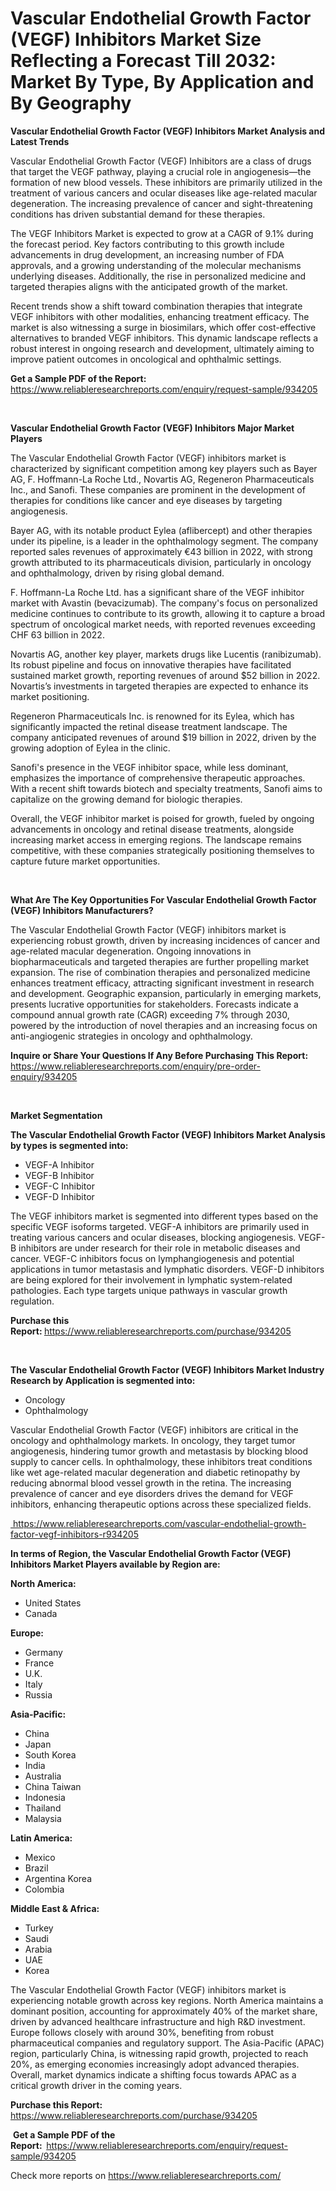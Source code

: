 <p><h1>Vascular Endothelial Growth Factor (VEGF) Inhibitors Market Size Reflecting a Forecast Till 2032: Market By Type, By Application and By Geography</h1></p><p><strong>Vascular Endothelial Growth Factor (VEGF) Inhibitors Market Analysis and Latest Trends</strong></p>
<p><p>Vascular Endothelial Growth Factor (VEGF) Inhibitors are a class of drugs that target the VEGF pathway, playing a crucial role in angiogenesis—the formation of new blood vessels. These inhibitors are primarily utilized in the treatment of various cancers and ocular diseases like age-related macular degeneration. The increasing prevalence of cancer and sight-threatening conditions has driven substantial demand for these therapies.</p><p>The VEGF Inhibitors Market is expected to grow at a CAGR of 9.1% during the forecast period. Key factors contributing to this growth include advancements in drug development, an increasing number of FDA approvals, and a growing understanding of the molecular mechanisms underlying diseases. Additionally, the rise in personalized medicine and targeted therapies aligns with the anticipated growth of the market.</p><p>Recent trends show a shift toward combination therapies that integrate VEGF inhibitors with other modalities, enhancing treatment efficacy. The market is also witnessing a surge in biosimilars, which offer cost-effective alternatives to branded VEGF inhibitors. This dynamic landscape reflects a robust interest in ongoing research and development, ultimately aiming to improve patient outcomes in oncological and ophthalmic settings.</p></p>
<p><strong>Get a Sample PDF of the Report:&nbsp;</strong> <a href="https://www.reliableresearchreports.com/enquiry/request-sample/934205?utm_campaign=2230&utm_medium=2&utm_source=Github&utm_content=ia&utm_term=09032025&utm_id=vascular-endothelial-growth-factor-vegf-inhibitors">https://www.reliableresearchreports.com/enquiry/request-sample/934205</a></p>
<p>&nbsp;</p>
<p><strong>Vascular Endothelial Growth Factor (VEGF) Inhibitors Major Market Players</strong></p>
<p><p>The Vascular Endothelial Growth Factor (VEGF) inhibitors market is characterized by significant competition among key players such as Bayer AG, F. Hoffmann-La Roche Ltd., Novartis AG, Regeneron Pharmaceuticals Inc., and Sanofi. These companies are prominent in the development of therapies for conditions like cancer and eye diseases by targeting angiogenesis.</p><p>Bayer AG, with its notable product Eylea (aflibercept) and other therapies under its pipeline, is a leader in the ophthalmology segment. The company reported sales revenues of approximately €43 billion in 2022, with strong growth attributed to its pharmaceuticals division, particularly in oncology and ophthalmology, driven by rising global demand.</p><p>F. Hoffmann-La Roche Ltd. has a significant share of the VEGF inhibitor market with Avastin (bevacizumab). The company's focus on personalized medicine continues to contribute to its growth, allowing it to capture a broad spectrum of oncological market needs, with reported revenues exceeding CHF 63 billion in 2022.</p><p>Novartis AG, another key player, markets drugs like Lucentis (ranibizumab). Its robust pipeline and focus on innovative therapies have facilitated sustained market growth, reporting revenues of around $52 billion in 2022. Novartis’s investments in targeted therapies are expected to enhance its market positioning.</p><p>Regeneron Pharmaceuticals Inc. is renowned for its Eylea, which has significantly impacted the retinal disease treatment landscape. The company anticipated revenues of around $19 billion in 2022, driven by the growing adoption of Eylea in the clinic.</p><p>Sanofi's presence in the VEGF inhibitor space, while less dominant, emphasizes the importance of comprehensive therapeutic approaches. With a recent shift towards biotech and specialty treatments, Sanofi aims to capitalize on the growing demand for biologic therapies.</p><p>Overall, the VEGF inhibitor market is poised for growth, fueled by ongoing advancements in oncology and retinal disease treatments, alongside increasing market access in emerging regions. The landscape remains competitive, with these companies strategically positioning themselves to capture future market opportunities.</p></p>
<p>&nbsp;</p>
<p><strong>What Are The Key Opportunities For Vascular Endothelial Growth Factor (VEGF) Inhibitors Manufacturers?</strong></p>
<p><p>The Vascular Endothelial Growth Factor (VEGF) inhibitors market is experiencing robust growth, driven by increasing incidences of cancer and age-related macular degeneration. Ongoing innovations in biopharmaceuticals and targeted therapies are further propelling market expansion. The rise of combination therapies and personalized medicine enhances treatment efficacy, attracting significant investment in research and development. Geographic expansion, particularly in emerging markets, presents lucrative opportunities for stakeholders. Forecasts indicate a compound annual growth rate (CAGR) exceeding 7% through 2030, powered by the introduction of novel therapies and an increasing focus on anti-angiogenic strategies in oncology and ophthalmology.</p></p>
<p><strong>Inquire or Share Your Questions If Any Before Purchasing This Report:</strong> <a href="https://www.reliableresearchreports.com/enquiry/pre-order-enquiry/934205?utm_campaign=2230&utm_medium=2&utm_source=Github&utm_content=ia&utm_term=09032025&utm_id=vascular-endothelial-growth-factor-vegf-inhibitors">https://www.reliableresearchreports.com/enquiry/pre-order-enquiry/934205</a></p>
<p>&nbsp;</p>
<p><strong>Market Segmentation</strong></p>
<p><strong>The Vascular Endothelial Growth Factor (VEGF) Inhibitors Market Analysis by types is segmented into:</strong></p>
<p><ul><li>VEGF-A Inhibitor</li><li>VEGF-B Inhibitor</li><li>VEGF-C Inhibitor</li><li>VEGF-D Inhibitor</li></ul></p>
<p><p>The VEGF inhibitors market is segmented into different types based on the specific VEGF isoforms targeted. VEGF-A inhibitors are primarily used in treating various cancers and ocular diseases, blocking angiogenesis. VEGF-B inhibitors are under research for their role in metabolic diseases and cancer. VEGF-C inhibitors focus on lymphangiogenesis and potential applications in tumor metastasis and lymphatic disorders. VEGF-D inhibitors are being explored for their involvement in lymphatic system-related pathologies. Each type targets unique pathways in vascular growth regulation.</p></p>
<p><strong>Purchase this Report:&nbsp;</strong><a href="https://www.reliableresearchreports.com/purchase/934205?utm_campaign=2230&utm_medium=2&utm_source=Github&utm_content=ia&utm_term=09032025&utm_id=vascular-endothelial-growth-factor-vegf-inhibitors">https://www.reliableresearchreports.com/purchase/934205</a></p>
<p>&nbsp;</p>
<p><strong>The Vascular Endothelial Growth Factor (VEGF) Inhibitors Market Industry Research by Application is segmented into:</strong></p>
<p><ul><li>Oncology</li><li>Ophthalmology</li></ul></p>
<p><p>Vascular Endothelial Growth Factor (VEGF) inhibitors are critical in the oncology and ophthalmology markets. In oncology, they target tumor angiogenesis, hindering tumor growth and metastasis by blocking blood supply to cancer cells. In ophthalmology, these inhibitors treat conditions like wet age-related macular degeneration and diabetic retinopathy by reducing abnormal blood vessel growth in the retina. The increasing prevalence of cancer and eye disorders drives the demand for VEGF inhibitors, enhancing therapeutic options across these specialized fields.</p></p>
<p><a href="https://www.reliableresearchreports.com/vascular-endothelial-growth-factor-vegf-inhibitors-r934205?utm_campaign=2230&utm_medium=2&utm_source=Github&utm_content=ia&utm_term=09032025&utm_id=vascular-endothelial-growth-factor-vegf-inhibitors">&nbsp;https://www.reliableresearchreports.com/vascular-endothelial-growth-factor-vegf-inhibitors-r934205</a></p>
<p><strong>In terms of Region, the Vascular Endothelial Growth Factor (VEGF) Inhibitors Market Players available by Region are:</strong></p>
<p>
    <p> <strong> North America: </strong>
        <ul>
            <li>United States</li>
            <li>Canada</li>
        </ul>
        </p> 
    <p> <strong> Europe: </strong>
        <ul>
            <li>Germany</li>
            <li>France</li>
            <li>U.K.</li>
            <li>Italy</li>
            <li>Russia</li>
        </ul>
        </p> 
    <p> <strong> Asia-Pacific: </strong>
        <ul>
            <li>China</li>
            <li>Japan</li>
            <li>South Korea</li>
            <li>India</li>
            <li>Australia</li>
            <li>China Taiwan</li>
            <li>Indonesia</li>
            <li>Thailand</li>
            <li>Malaysia</li>
        </ul>
        </p> 
    <p> <strong> Latin America: </strong>
        <ul>
            <li>Mexico</li>
            <li>Brazil</li>
            <li>Argentina Korea</li>
            <li>Colombia</li>
        </ul>
        </p> 
    <p> <strong> Middle East & Africa: </strong>
        <ul>
            <li>Turkey</li>
            <li>Saudi</li>
            <li>Arabia</li>
            <li>UAE</li>
            <li>Korea</li>
        </ul>
    </p>
    </p>
<p><p>The Vascular Endothelial Growth Factor (VEGF) inhibitors market is experiencing notable growth across key regions. North America maintains a dominant position, accounting for approximately 40% of the market share, driven by advanced healthcare infrastructure and high R&D investment. Europe follows closely with around 30%, benefiting from robust pharmaceutical companies and regulatory support. The Asia-Pacific (APAC) region, particularly China, is witnessing rapid growth, projected to reach 20%, as emerging economies increasingly adopt advanced therapies. Overall, market dynamics indicate a shifting focus towards APAC as a critical growth driver in the coming years.</p></p>
<p><strong>Purchase this Report: </strong><a href="https://www.reliableresearchreports.com/purchase/934205?utm_campaign=2230&utm_medium=2&utm_source=Github&utm_content=ia&utm_term=09032025&utm_id=vascular-endothelial-growth-factor-vegf-inhibitors">https://www.reliableresearchreports.com/purchase/934205</a></p>
<p>&nbsp;<strong>Get a Sample PDF of the Report:&nbsp;&nbsp;</strong><a href="https://www.reliableresearchreports.com/enquiry/request-sample/934205?utm_campaign=2230&utm_medium=2&utm_source=Github&utm_content=ia&utm_term=09032025&utm_id=vascular-endothelial-growth-factor-vegf-inhibitors">https://www.reliableresearchreports.com/enquiry/request-sample/934205</a></p>
<p><strong></strong></p>
<p>Check more reports on <a href="https://www.reliableresearchreports.com/?utm_campaign=2230&utm_medium=2&utm_source=Github&utm_content=ia&utm_term=09032025&utm_id=vascular-endothelial-growth-factor-vegf-inhibitors">https://www.reliableresearchreports.com/</a></p>